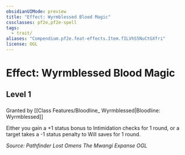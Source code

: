 ```yaml
---
obsidianUIMode: preview
title: "Effect: Wyrmblessed Blood Magic"
cssclasses: pf2e,pf2e-spell
tags:
  - trait/
aliases: "Compendium.pf2e.feat-effects.Item.fILVhS5NuCtGXfri"
license: OGL
---
```

# Effect: Wyrmblessed Blood Magic
## Level 1
### 






Granted by [[Class Features/Bloodline_ Wyrmblessed|Bloodline: Wyrmblessed]]

Either you gain a +1 status bonus to Intimidation checks for 1 round, or a target takes a -1 status penalty to Will saves for 1 round.

*Source: Pathfinder Lost Omens The Mwangi Expanse*
*OGL*
